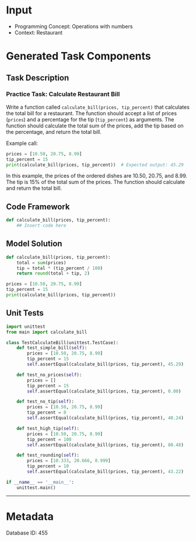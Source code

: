 # Input
- Programming Concept: Operations with numbers
- Context: Restaurant

# Generated Task Components
## Task Description
### Practice Task: Calculate Restaurant Bill

Write a function called `calculate_bill(prices, tip_percent)` that calculates the total bill for a restaurant. The function should accept a list of prices (`prices`) and a percentage for the tip (`tip_percent`) as arguments. The function should calculate the total sum of the prices, add the tip based on the percentage, and return the total bill.

Example call:
```python
prices = [10.50, 20.75, 8.99]
tip_percent = 15
print(calculate_bill(prices, tip_percent))  # Expected output: 45.29
```

In this example, the prices of the ordered dishes are 10.50, 20.75, and 8.99. The tip is 15% of the total sum of the prices. The function should calculate and return the total bill.

## Code Framework
```python
def calculate_bill(prices, tip_percent):
    ## Insert code here

```

## Model Solution
```python
def calculate_bill(prices, tip_percent):
    total = sum(prices)
    tip = total * (tip_percent / 100)
    return round(total + tip, 2)

prices = [10.50, 20.75, 8.99]
tip_percent = 15
print(calculate_bill(prices, tip_percent))
```

## Unit Tests
```python
import unittest
from main import calculate_bill

class TestCalculateBill(unittest.TestCase):
    def test_simple_bill(self):
        prices = [10.50, 20.75, 8.99]
        tip_percent = 15
        self.assertEqual(calculate_bill(prices, tip_percent), 45.29)

    def test_no_prices(self):
        prices = []
        tip_percent = 15
        self.assertEqual(calculate_bill(prices, tip_percent), 0.00)

    def test_no_tip(self):
        prices = [10.50, 20.75, 8.99]
        tip_percent = 0
        self.assertEqual(calculate_bill(prices, tip_percent), 40.24)

    def test_high_tip(self):
        prices = [10.50, 20.75, 8.99]
        tip_percent = 100
        self.assertEqual(calculate_bill(prices, tip_percent), 80.48)

    def test_rounding(self):
        prices = [10.333, 20.666, 8.999]
        tip_percent = 10
        self.assertEqual(calculate_bill(prices, tip_percent), 43.22)

if __name__ == '__main__':
    unittest.main()
```
___
# Metadata
Database ID: 455
